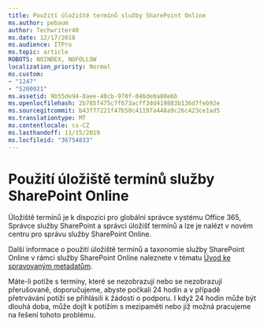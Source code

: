 ```yaml
---
title: Použití úložiště termínů služby SharePoint Online
ms.author: pebaum
author: Techwriter40
ms.date: 12/17/2018
ms.audience: ITPro
ms.topic: article
ROBOTS: NOINDEX, NOFOLLOW
localization_priority: Normal
ms.custom:
- "1247"
- "5200021"
ms.assetid: 9b55de94-8aee-40cb-970f-046de0a80e6b
ms.openlocfilehash: 2b785f475c7f673acff3dd419883b136d7feb92e
ms.sourcegitcommit: b43f77221f47b50c41197a448a9c26c423ce1ad5
ms.translationtype: MT
ms.contentlocale: cs-CZ
ms.lasthandoff: 11/15/2019
ms.locfileid: "36754833"
---
```

# <a name="how-to-use-the-sharepoint-online-term-store"></a>Použití úložiště termínů služby SharePoint Online

Úložiště termínů je k dispozici pro globální správce systému Office 365, Správce služby SharePoint a správci úložišť termínů a lze je nalézt v novém centru pro správu služby SharePoint Online.
  
Další informace o použití úložiště termínů a taxonomie služby SharePoint Online v rámci služby SharePoint Online naleznete v tématu [Úvod ke spravovaným metadatům](https://go.microsoft.com/fwlink/?linkid=2044674&amp;clcid=0x409).
  
Máte-li potíže s termíny, které se nezobrazují nebo se nezobrazují přerušovaně, doporučujeme, abyste počkali 24 hodin a v případě přetrvávání potíží se přihlásili k žádosti o podporu. I když 24 hodin může být dlouhá doba, může dojít k potížím s mezipamětí nebo již možná pracujeme na řešení tohoto problému.
  
